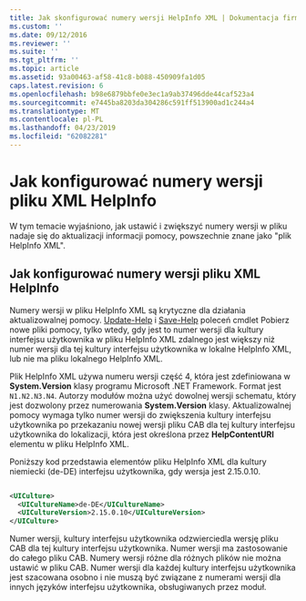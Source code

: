 ```yaml
---
title: Jak skonfigurować numery wersji HelpInfo XML | Dokumentacja firmy Microsoft
ms.custom: ''
ms.date: 09/12/2016
ms.reviewer: ''
ms.suite: ''
ms.tgt_pltfrm: ''
ms.topic: article
ms.assetid: 93a00463-af58-41c8-b088-450909fa1d05
caps.latest.revision: 6
ms.openlocfilehash: b98e6879bbfe0e3ec1a9ab37496dde44caf523a4
ms.sourcegitcommit: e7445ba8203da304286c591ff513900ad1c244a4
ms.translationtype: MT
ms.contentlocale: pl-PL
ms.lasthandoff: 04/23/2019
ms.locfileid: "62082281"
---
```

# <a name="how-to-set-helpinfo-xml-version-numbers"></a>Jak konfigurować numery wersji pliku XML HelpInfo

W tym temacie wyjaśniono, jak ustawić i zwiększyć numery wersji w pliku nadaje się do aktualizacji informacji pomocy, powszechnie znane jako "plik HelpInfo XML".

## <a name="how-to-set-helpinfo-xml-version-numbers"></a>Jak konfigurować numery wersji pliku XML HelpInfo

Numery wersji w pliku HelpInfo XML są krytyczne dla działania aktualizowalnej pomocy.
[Update-Help](/powershell/module/Microsoft.PowerShell.Core/Update-Help) i [Save-Help](/powershell/module/Microsoft.PowerShell.Core/Save-Help) poleceń cmdlet Pobierz nowe pliki pomocy, tylko wtedy, gdy jest to numer wersji dla kultury interfejsu użytkownika w pliku HelpInfo XML zdalnego jest większy niż numer wersji dla tej kultury interfejsu użytkownika w lokalne HelpInfo XML, lub nie ma pliku lokalnego HelpInfo XML.

Plik HelpInfo XML używa numeru wersji część 4, która jest zdefiniowana w **System.Version** klasy programu Microsoft .NET Framework. Format jest `N1.N2.N3.N4`. Autorzy modułów można użyć dowolnej wersji schematu, który jest dozwolony przez numerowania **System.Version** klasy. Aktualizowalnej pomocy wymaga tylko numer wersji do zwiększenia kultury interfejsu użytkownika po przekazaniu nowej wersji pliku CAB dla tej kultury interfejsu użytkownika do lokalizacji, która jest określona przez **HelpContentURI** elementu w pliku HelpInfo XML.

Poniższy kod przedstawia elementów pliku HelpInfo XML dla kultury niemiecki (de-DE) interfejsu użytkownika, gdy wersja jest 2.15.0.10.

```xml

<UICulture>
  <UICultureName>de-DE</UICultureName>
  <UICultureVersion>2.15.0.10</UICultureVersion>
</UICulture>
```

Numer wersji, kultury interfejsu użytkownika odzwierciedla wersję pliku CAB dla tej kultury interfejsu użytkownika. Numer wersji ma zastosowanie do całego pliku CAB. Numery wersji różne dla różnych plików nie można ustawić w pliku CAB. Numer wersji dla każdej kultury interfejsu użytkownika jest szacowana osobno i nie muszą być związane z numerami wersji dla innych języków interfejsu użytkownika, obsługiwanych przez moduł.